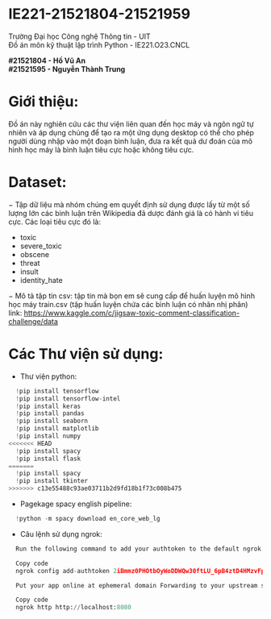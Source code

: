 # IE221-21521804-21521959

Trường Đại học Công nghệ Thông tin - UIT  
Đồ án môn kỹ thuật lập trình Python - IE221.O23.CNCL  


**#21521804 - Hồ Vũ An**  
**#21521595 - Nguyễn Thành Trung**

# Giới thiệu:  
Đồ án này nghiên cứu các thư viện liên quan đến học máy và ngôn ngữ tự nhiên và áp dụng chúng để tạo ra một ứng dụng desktop có thể cho phép người dùng nhập vào một đoạn bình luận, đưa ra kết quả dư đoán của mô hình học máy là bình luận tiêu cực hoặc không tiêu cực.  

# Dataset:  
− Tập dữ liệu mà nhóm chúng em quyết định sử dụng được lấy từ một số lượng lớn các bình luận trên Wikipedia đã dược đánh giá là có hành vi tiêu cực. Các loại tiêu cực đó là:  
 + toxic  
 + severe_toxic  
 + obscene  
 + threat  
 + insult  
 + identity_hate  

− Mô tả tập tin csv: tập tin mà bọn em sẽ cung cấp để huấn luyện mô hình học máy train.csv (tập huấn luyện chứa các bình luận có nhãn nhị phân)  
link: https://www.kaggle.com/c/jigsaw-toxic-comment-classification-challenge/data

# Các Thư viện sử dụng:  
- Thư viện python:
```python
  !pip install tensorflow 
  !pip install tensorflow-intel
  !pip install keras 
  !pip install pandas 
  !pip install seaborn 
  !pip install matplotlib 
  !pip install numpy 
<<<<<<< HEAD
  !pip install spacy
  !pip install flask
=======
  !pip install spacy 
  !pip install tkinter
>>>>>>> c13e55488c93ae03711b2d9fd18b1f73c008b475
```  
- Pagekage spacy english pipeline:  
```python
  !python -m spacy download en_core_web_lg
```

- Câu lệnh sử dụng ngrok:  
```python
  Run the following command to add your authtoken to the default ngrok.yml configuration file.

  Copy code
  ngrok config add-authtoken 2iBmmz0PHOtbOyWoDDWQw30ftLU_6pB4ztD4HMzvFpBEmidS3

  Put your app online at ephemeral domain Forwarding to your upstream service. For example, if it is listening on port http://localhost:8080, run:

  Copy code
  ngrok http http://localhost:8080
```